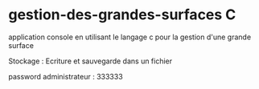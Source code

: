 # gestion-des-grandes-surfaces C

application console en utilisant le langage c pour la gestion d'une grande surface

Stockage : Ecriture et sauvegarde dans un fichier

password administrateur : 333333

